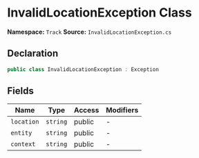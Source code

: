 # InvalidLocationException Class

**Namespace:** `Track`
**Source:** `InvalidLocationException.cs`

## Declaration

```csharp
public class InvalidLocationException : Exception
```

## Fields

| Name | Type | Access | Modifiers |
|------|------|--------|-----------|
| `location` | `string` | public | - |
| `entity` | `string` | public | - |
| `context` | `string` | public | - |

